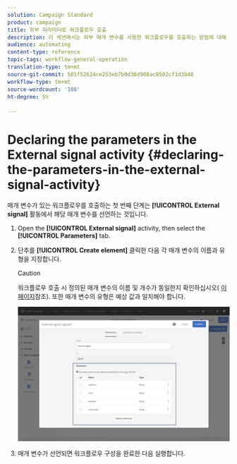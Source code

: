 ```yaml
---
solution: Campaign Standard
product: campaign
title: 외부 파라미터로 워크플로우 호출
description: 이 섹션에서는 외부 매개 변수를 사용한 워크플로우를 호출하는 방법에 대해 자세히 설명합니다.
audience: automating
content-type: reference
topic-tags: workflow-general-operation
translation-type: tm+mt
source-git-commit: 501f52624ce253eb7b0d36d908ac8502cf1d3b48
workflow-type: tm+mt
source-wordcount: '108'
ht-degree: 5%

---
```



# Declaring the parameters in the External signal activity {#declaring-the-parameters-in-the-external-signal-activity}

매개 변수가 있는 워크플로우를 호출하는 첫 번째 단계는 **[!UICONTROL External signal]** 활동에서 해당 매개 변수를 선언하는 것입니다.

1. Open the **[!UICONTROL External signal]** activity, then select the **[!UICONTROL Parameters]** tab.
1. 단추를 **[!UICONTROL Create element]** 클릭한 다음 각 매개 변수의 이름과 유형을 지정합니다.

   >[!CAUTION]
   >
   >워크플로우 호출 시 정의된 매개 변수의 이름 및 개수가 동일한지 확인하십시오( [이 페이지](../../automating/using/defining-parameters-calling-workflow.md)참조). 또한 매개 변수의 유형은 예상 값과 일치해야 합니다.

   ![](assets/extsignal_declaringparameters_1.png)

1. 매개 변수가 선언되면 워크플로우 구성을 완료한 다음 실행합니다.

